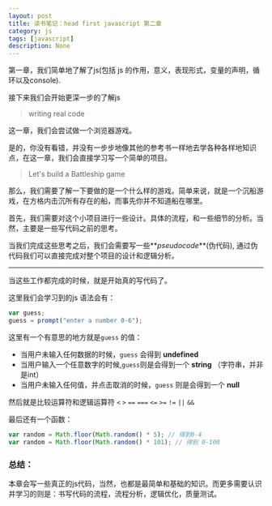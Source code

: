 ```yaml
---
layout: post
title: 读书笔记：head first javascript 第二章
category: js
tags: [javascript]
description: None
---
```


第一章，我们简单地了解了js(包括 js 的作用，意义，表现形式，变量的声明，循环以及console).

接下来我们会开始更深一步的了解js

> writing real code

这一章，我们会尝试做一个浏览器游戏。

是的，你没有看错，并没有一步步地像其他的参考书一样地去学各种各样地知识点，在这一章，我们会直接学习写一个简单的项目。

> Let's build a Battleship game

那么，我们需要了解一下要做的是一个什么样的游戏。简单来说，就是一个沉船游戏，在方格内击沉所有存在的船，而事先你并不知道船在哪里。

首先，我们需要对这个小项目进行一些设计。具体的流程，和一些细节的分析。当然，主要是一些写代码之前的思考。

当我们完成这些思考之后，我们会需要写一些**_pseudocode_**(伪代码), 通过伪代码我们可以直接完成对整个项目的设计和逻辑分析。

---

当这些工作都完成的时候，就是开始真的写代码了。

这里我们会学习到的js 语法会有：

````javascript
var guess;
guess = prompt("enter a number 0-6");
````

这里有一个有意思的地方就是`guess` 的值：

+ 当用户未输入任何数据的时候，`guess` 会得到 **undefined** 
+ 当用户输入一个任意数字的时候,`guess`则是会得到一个 **string** （字符串，并非是int）
+ 当用户未输入任何值，并点击取消的时候，`guess` 则是会得到一个 **null** 

然后就是比较运算符和逻辑运算符 `<` `>` `==` `===` `<=` `>=` `!=` `||` `&&` 

最后还有一个函数：

````javascript
var random = Math.floor(Math.random() * 5); // 得到0-4
var random = Math.floor(Math.random() * 101); // 得到 0-100
````



### 总结：

本章会写一些真正的js代码，当然，也都是最简单和基础的知识。而更多需要认识并学习的则是：书写代码的流程，流程分析，逻辑优化，质量测试。





